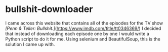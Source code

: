 # bullshit-downloader
I came across this website that contains all of the episodes for the TV show *[Penn & Teller: Bullshit.]*(https://www.imdb.com/title/tt0346369/) I decided that instead of downloading each episode one by one I would write a Python script to do it for me. Using selenium and BeautifulSoup, this is the solution I came up with. 


